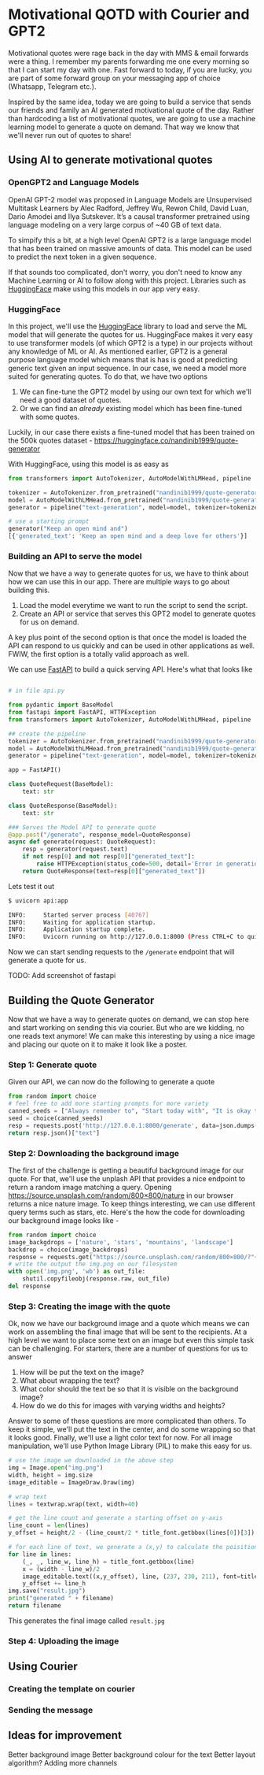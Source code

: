 # Motivational QOTD with Courier and GPT2

Motivational quotes were rage back in the day with MMS & email forwards were a thing. I remember my parents forwarding me one every morning so that I can start my day with one. Fast forward to today, if you are lucky, you are part of some forward group on your messaging app of choice (Whatsapp, Telegram etc.). 

Inspired by the same idea, today we are going to build a service that sends our friends and family an AI generated motivational quote of the day. Rather than hardcoding a list of motivational quotes, we are going to use a machine learning model to generate a quote on demand. That way we know that we'll never run out of quotes to share!

## Using AI to generate motivational quotes

### OpenGPT2 and Language Models
OpenAI GPT-2 model was proposed in Language Models are Unsupervised Multitask Learners by Alec Radford, Jeffrey Wu, Rewon Child, David Luan, Dario Amodei and Ilya Sutskever. It’s a causal transformer pretrained using language modeling on a very large corpus of ~40 GB of text data.

To simpify this a bit, at a high level OpenAI GPT2 is a large language model that has been trained on massive amounts of data. This model can be used to predict the next token in a given sequence. 

If that sounds too complicated, don't worry, you don't need to know any Machine Learning or AI to follow along with this project. Libraries such as [HuggingFace](https://huggingface.co) make using this models in our app very easy.

### HuggingFace

In this project, we'll use the [HuggingFace](https://huggingface.co/) library to load and serve the ML model that will generate the quotes for us. HuggingFace makes it very easy to use transformer models (of which GPT2 is a type) in our projects without any knowledge of ML or AI. As mentioned earlier, GPT2 is a general purpose language model which means that is has is good at predicting generic text given an input sequence. In our case, we need a model more suited for generating quotes. To do that, we have two options

1) We can fine-tune the GPT2 model by using our own text for which we'll need a good dataset of quotes.
2) Or we can find an *already* existing model which has been fine-tuned with some quotes.

Luckily, in our case there exists a fine-tuned model that has been trained on the 500k quotes dataset - https://huggingface.co/nandinib1999/quote-generator

With HuggingFace, using this model is as easy as 

```python
from transformers import AutoTokenizer, AutoModelWithLMHead, pipeline

tokenizer = AutoTokenizer.from_pretrained("nandinib1999/quote-generator")
model = AutoModelWithLMHead.from_pretrained("nandinib1999/quote-generator")
generator = pipeline("text-generation", model=model, tokenizer=tokenizer)

# use a starting prompt
generator("Keep an open mind and")
[{'generated_text': 'Keep an open mind and a deep love for others'}]
```

### Building an API to serve the model


Now that we have a way to generate quotes for us, we have to think about how we can use this in our app. There are multiple ways to go about building this.

1. Load the model everytime we want to run the script to send the script.
2. Create an API or service that serves this GPT2 model to generate quotes for us on demand. 

A key plus point of the second option is that once the model is loaded the API can respond to us quickly and can be used in other applications as well. FWIW, the first option is a totally valid approach as well.

We can use [FastAPI]() to build a quick serving API. Here's what that looks like

```python

# in file api.py

from pydantic import BaseModel
from fastapi import FastAPI, HTTPException
from transformers import AutoTokenizer, AutoModelWithLMHead, pipeline

## create the pipeline
tokenizer = AutoTokenizer.from_pretrained("nandinib1999/quote-generator")
model = AutoModelWithLMHead.from_pretrained("nandinib1999/quote-generator")
generator = pipeline("text-generation", model=model, tokenizer=tokenizer)

app = FastAPI()

class QuoteRequest(BaseModel):
    text: str

class QuoteResponse(BaseModel):
    text: str

### Serves the Model API to generate quote
@app.post("/generate", response_model=QuoteResponse)
async def generate(request: QuoteRequest):
    resp = generator(request.text)
    if not resp[0] and not resp[0]["generated_text"]:
        raise HTTPException(status_code=500, detail='Error in generation')
    return QuoteResponse(text=resp[0]["generated_text"])
```

Lets test it out

```sh
$ uvicorn api:app

INFO:     Started server process [40767]
INFO:     Waiting for application startup.
INFO:     Application startup complete.
INFO:     Uvicorn running on http://127.0.0.1:8000 (Press CTRL+C to quit)
```

Now we can start sending requests to the `/generate` endpoint that will generate a quote for us.

TODO: Add screenshot of fastapi

## Building the Quote Generator

Now that we have a way to generate quotes on demand, we can stop here and start working on sending this via courier. But who are we kidding, no one reads text anymore! We can make this interesting by using a nice image and placing our quote on it to make it look like a poster.

### Step 1: Generate quote

Given our API, we can now do the following to generate a quote

```py
from random import choice
# feel free to add more starting prompts for more variety
canned_seeds = ["Always remember to", "Start today with", "It is okay to"]
seed = choice(canned_seeds)
resp = requests.post('http://127.0.0.1:8000/generate', data=json.dumps({"text": seed}))
return resp.json()["text"]
```

### Step 2: Downloading the background image

The first of the challenge is getting a beautiful background image for our quote. For that, we'll use the unplash API that provides a nice endpoint to return a random image matching a query. Opening https://source.unsplash.com/random/800×800/nature in our browser returns a nice nature image. To keep things interesting, we can use different query terms such as stars, etc. Here's the how the code for downloading our background image looks like - 

```py
from random import choice
image_backgdrops = ['nature', 'stars', 'mountains', 'landscape']
backdrop = choice(image_backdrops)
response = requests.get("https://source.unsplash.com/random/800×800/?"+ backdrop, stream=True)
# write the output the img.png on our filesystem
with open('img.png', 'wb') as out_file:
    shutil.copyfileobj(response.raw, out_file)
del response
```

### Step 3: Creating the image with the quote

Ok, now we have our background image and a quote which means we can work on assembling the final image that will be sent to the recipients. At a high level we want to place some text on an image but even this simple task can be challenging. For starters, there are a number of questions for us to answer

1. How will be put the text on the image?
2. What about wrapping the text?
3. What color should the text be so that it is visible on the background image?
4. How do we do this for images with varying widths and heights?

Answer to some of these questions are more complicated than others. To keep it simple, we'll put the text in the center, and do some wrapping so that it looks good. Finally, we'll use a light color text for now. For all image manipulation, we'll use Python Image Library (PIL) to make this easy for us.

```py
# use the image we downloaded in the above step
img = Image.open("img.png")
width, height = img.size
image_editable = ImageDraw.Draw(img)

# wrap text
lines = textwrap.wrap(text, width=40)

# get the line count and generate a starting offset on y-axis
line_count = len(lines)
y_offset = height/2 - (line_count/2 * title_font.getbbox(lines[0])[3])

# for each line of text, we generate a (x,y) to calculate the poisitioning
for line in lines:
    (_, _, line_w, line_h) = title_font.getbbox(line)
    x = (width - line_w)/2
    image_editable.text((x,y_offset), line, (237, 230, 211), font=title_font)
    y_offset += line_h
img.save("result.jpg")
print("generated " + filename)
return filename
```

This generates the final image called `result.jpg`

### Step 4: Uploading the image



## Using Courier

### Creating the template on courier

### Sending the message

## Ideas for improvement
Better background image
Better background colour for the text
Better layout algorithm?
Adding more channels    

